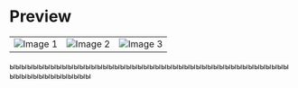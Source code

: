 # Preview

<!-- ![2023-03-15_19-09](https://user-images.githubusercontent.com/74682814/225356290-c82cbe45-b4f3-41c4-aecf-a7f26fa6a7b6.png) 
![2023-03-15_19-09_1](https://user-images.githubusercontent.com/74682814/225356311-7a69f78e-0cb3-4674-a4ae-2a00ea9eb76b.png) 
![2023-03-15_19-21](https://user-images.githubusercontent.com/74682814/225356952-4d4ee333-b033-41a4-abf5-95cfc36f45b0.png) -->

<table>
  <tr>
    <td><img src="https://user-images.githubusercontent.com/74682814/225356290-c82cbe45-b4f3-41c4-aecf-a7f26fa6a7b6.png" alt="Image 1"></td>
    <td><img src="https://user-images.githubusercontent.com/74682814/225356311-7a69f78e-0cb3-4674-a4ae-2a00ea9eb76b.png" alt="Image 2"></td>
    <td><img src="https://user-images.githubusercontent.com/74682814/225356952-4d4ee333-b033-41a4-abf5-95cfc36f45b0.png" alt="Image 3"></td>
  </tr>
</table>ыыыыыыыыыыыыыыыыыыыыыыыыыыыыыыыыыыыыыыыыыыыыыыыыыыыыыыыыыыыыыы
